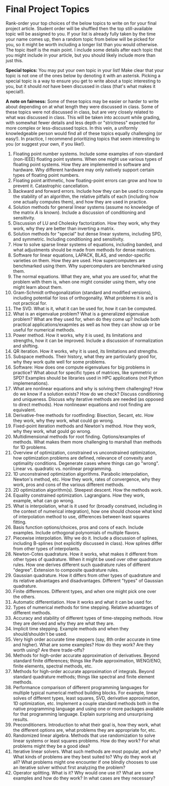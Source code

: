 # Final Project Topics

Rank-order your top choices of the below topics to write on for your final project article. 
Student order will be shuffled then the top still-available topic will be assigned to you. 
If your list is already fully taken by the time your name comes up, then a random topic from below will be picked for you, so it might be worth including a longer list than you would otherwise.
The topic itself is the main point.
I include some details after each topic that you might include in your article, but you should likely include more than just this.

__Special topics:__ You may put your own topic in your list! Make clear that your topic is not one of the ones below by denoting it with an asterisk.
Picking a special topic is a way to ensure you get to write about a topic interesting to you, but it should _not_ have been discussed in class (that's what makes it special!).

__A note on fairness:__ Some of these topics may be easier or harder to write about depending on at what length they were discussed in class.
Some of these topics were not discussed in class, but are very closely related to what was discussed in class.
This will be taken into account while grading, with somewhat fewer details and less depth or "strictness" expected for more complex or less-discussed topics.
In this vein, a uniformly knowledgeable person would find all of these topics equally challenging (or easy!).
In practice, I recommend prioritizing topics that seem interesting to you (or suggest your own, if you like!).

1. Floating point number systems. Include some examples of non-standard (non-IEEE) floating point systems. When one might use various types of floating point systems. How they are implemented in software and hardware. Why different hardware may only natively support certain types of floating point numbers.
2. Floating point arithmetic, how floating-point errors can grow and how to prevent it. Catastrophic cancellation. 
3. Backward and forward errors. Include how they can be used to compute the stability of an algorithm, the relative pitfalls of each (including how one actually computes them), and how they are used in practice.
4. Solution methods for general linear systems (assume no knowledge of the matrix $A$ is known). Include a discussion of conditioning and sensitivity.
5. Discussion of LU and Cholesky factorization. How they work, why they work, why they are better than inverting a matrix.
6. Solution methods for "special" but dense linear systems, including SPD, and symmetric. Including conditioning and sensitivity.
7. How to solve sparse linear systems of equations, including banded, and what adjustments should be made from methods for dense matrices.
8. Software for linear equations, LAPACK, BLAS, and vendor-specific varieties on them. How they are used. How supercomputers are benchmarked using them. Why supercomputers are benchmarked using them.
9. The normal equations. What they are, what you are used for, what the problem with them is, when one might consider using them, why one might learn about them.
10. Gram-Schmidt orthogonalization (standard and modified versions), including potential for loss of orthogonality. What problems it is and is not practical for.
11. The SVD. What is it, what it can be used for, how it can be computed. 
12. What is an eigenvalue problem? What is a generalized eigenvalue problem? What are they used for, when do they come up? Include both practical applications/exapmles as well as how they can show up or be useful for numerical methods.
13. Power method. How it works, why it is used, its limitations and strengths, how it can be improved. Include a discussion of normalization and shifting.
14. QR iteration. How it works, why it is used, its limitations and strengths.
15. Subspace methods. Their history, what they are particularly good for, why they work quite well for some problems.
16. Software: How does one compute eigenvalues for big problems in practice? What about for specific types of matrices, like symmetric or SPD? Examples should be libraries used in HPC applications (not Python implemenations).
17. What are nonlinear equations and why is solving them challenging? How do we know if a solution exists? How do we check? Discuss conditioning and uniqueness. Discuss why iterative methods are needed (as opposed to direct methods). How nonlineawr equations and root finding are equivalent.
18. Derivative-free methods for rootfinding: Bisection, Secant, etc. How they work, why they work, what could go wrong. 
19. Fixed-point iteration methods and Newton's method. How they work, why they work, what gould go wrong. 
20. Multidimensional methods for root finding. Options/examples of methods. What makes them more challenging to marshall than methods for 1D problems.
21. Overview of optimization, constrained vs unconstrained optimization, how optimization problems are defined, relevance of convexity and optimality conditions. Degenerate cases where things can go "wrong". Linear vs. quadratic vs. nonlinear programming.
22. 1D unconstrained optimization algorithms. Parabolic interpolation, Newton's method, etc. How they work, rates of convergence, why they work, pros and cons of the various different methods.
23. 2D optimization algorithm(s). Steepest descent. How the methods work.
24. Equality constrained optimization. Lagrangians. How they work, example, what can go wrong.
25. What is interpolation, what is it used for (broadly construed, including in the context of numerical integration), how one should choose what kind of interpolation method to use, differences between least squares fitting.
26. Basis function options/choices, pros and cons of each. Include examples. Include orthogonal polynomials of multiple flavors. 
27. Piecewise interpolation. Why we do it. Include a discussion of splines, including B-splines (not explicitly discussed in class). How splines differ from other types of interpolants.
28. Newton-Cotes quadrature. How it works, what makes it different from other types of quadrature. When it might be used over other quadrature rules. How one derives different such quadrature rules of different "degree". Extension to composite quadrature rules.
29. Gaussian quadrature. How it differs from other types of quadrature and its relative advantages and disadvantages. Different "types" of Gaussian quadrature.
30. Finite differences. Different types, and when one might pick one over the others.
31. Automatic differentiation. How it works and what it can be used for.
32. Types of numerical methods for time stepping. Relative advantages of different methods. 
33. Accuracy and stability of different types of time-stepping methods. How they are derived and why they are what they are.
34. Implicit time stepping. Example methods and when they should/shouldn't be used.
35. Very high order accurate time steppers (say, 8th order accurate in time and higher). What are some examples? How do they work? Are they worth using? Are there trade-offs? 
36. Methods for high-order accurate approximation of derivatives. Beyond standard finite differences; things like Pade approximation, WENO/ENO, finite elements, spectral methods, etc.
37. Methods for high-order accurate approximation of integrals. Beyond standard quadrature methods; things like spectral and finite element methods.
38. Performance comparison of different programming languages for multiple typical numerical method building blocks. For example, linear solves of different types, least squares, SVD, derivative approximation, 1D optimization, etc. Implement a couple standard methods both in the native programming language and using one or more packages available for that programming language. Explain surprising and unsurprising results.
39. Preconditioners. Introduction to what their goal is, how they work, what the different options are, what problems they are appropriate for, etc.
40. Randomized linear algebra. Methods that use randomization to solve linear systems or least squares problems. How do they work? For what problems might they be a good idea?
41. Iterative linear solvers. What such methods are most popular, and why? What kinds of problems are they best suited to? Why do they work at all? What problems might one encounter if one blindly chooses to use an iterative solver without first analyzing the problem?
42. Operator splitting. What is it? Why would one use it? What are some examples and how do they work? In what cases are they necessary?
